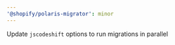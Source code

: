 ```yaml
---
'@shopify/polaris-migrator': minor
---
```


Update `jscodeshift` options to run migrations in parallel
